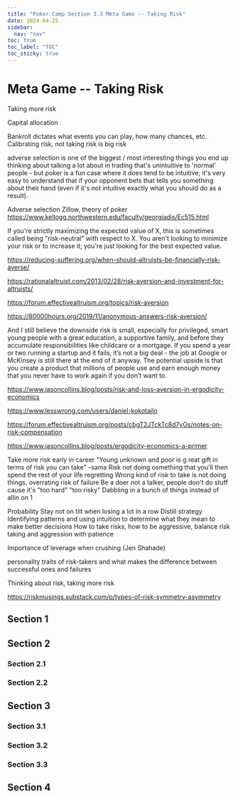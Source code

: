 ```yaml
---
title: "Poker Camp Section 3.3 Meta Game -- Taking Risk"
date: 2024-04-25
sidebar:
  nav: "nav"
toc: true
toc_label: "TOC"
toc_sticky: true
---
```


# Meta Game -- Taking Risk
Taking more risk 

Capital allocation

Bankroll dictates what events you can play, how many chances, etc. 
Calibrating risk, not taking risk is big risk 

adverse selection is one of the biggest / most interesting things you end up thinking about talking a lot about in trading that's unintuitive to 'normal' people - but poker is a fun case where it does tend to be intuitive; it's very easy to understand that if your opponent bets that tells you something about their hand (even if it's not intuitive exactly what you should do as a result).

Adverse selection Zillow, theory of poker 
https://www.kellogg.northwestern.edu/faculty/georgiadis/Ec515.html

If you're strictly maximizing the expected value of X, this is sometimes called being "risk-neutral" with respect to X. You aren't looking to minimize your risk or to increase it; you're just looking for the best expected value.



https://reducing-suffering.org/when-should-altruists-be-financially-risk-averse/

https://rationalaltruist.com/2013/02/28/risk-aversion-and-investment-for-altruists/ 

https://forum.effectivealtruism.org/topics/risk-aversion 

https://80000hours.org/2019/11/anonymous-answers-risk-aversion/ 

And I still believe the downside risk is small, especially for privileged, smart young people with a great education, a supportive family, and before they accumulate responsibilities like childcare or a mortgage. If you spend a year or two running a startup and it fails, it’s not a big deal - the job at Google or McKinsey is still there at the end of it anyway. The potential upside is that you create a product that millions of people use and earn enough money that you never have to work again if you don’t want to.



https://www.jasoncollins.blog/posts/risk-and-loss-aversion-in-ergodicity-economics

https://www.lesswrong.com/users/daniel-kokotajlo 

https://forum.effectivealtruism.org/posts/cbgT2JTckTc8d7yGs/notes-on-risk-compensation 

https://www.jasoncollins.blog/posts/ergodicity-economics-a-primer

Take more risk early in career "Young unknown and poor is g reat gift in terms of risk you can take" -sama
Risk not doing osmething that you'll then spend the rest of your life regretting 
Wrong kind of risk to take is not doing things, overrating risk of failure 
Be a doer not a talker, people don't do stuff cause it's "too hard" "too risky"
Dabbling in a bunch of things instead of allin on 1

Probability 
Stay not on tilt when losing a lot in a row 
Distill strategy 
Identifying patterns and using intuition to determine what they mean to make better decisions 
How to take risks, how to be aggressive, balance risk taking and aggression with patience 

Importance of leverage when crushing (Jen Shahade)

personality traits of risk-takers and what makes the difference between successful ones and failures

Thinking about risk, taking more risk 

https://riskmusings.substack.com/p/types-of-risk-symmetry-asymmetry 

## Section 1

## Section 2
### Section 2.1
### Section 2.2


## Section 3
### Section 3.1
### Section 3.2
### Section 3.3

## Section 4
